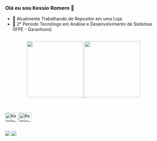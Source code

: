 ### Olá eu sou Kessio Romero 👋

- 🔭 Atualmente Trabalhando de Repositor em uma Loja.
- 🌱 2° Periodo Tecnólogo em Análise e Desenvolvimento de Sistemas (IFPE - Garanhuns)

##

<div align="center">
  <a href="https://github.com/llkessioll">
  <img height="180em" src="https://github-readme-stats.vercel.app/api?username=llkessioll&show_icons=true&theme=dracula&include_all_commits=true&count_private=true"/>
  <img height="180em" src="https://github-readme-stats.vercel.app/api/top-langs/?username=llkessioll&layout=compact&langs_count=7&theme=dracula"/>
</div>
  
  ##
  
<div style="display: inline_block"><br>
  <img align="center" alt="Kessio-Java" height="30" width="40" src="https://cdn.jsdelivr.net/gh/devicons/devicon/icons/java/java-original.svg" />
  
  <img align="center" alt="Kessio-Postgresql" height="30" width="40" src="https://cdn.jsdelivr.net/gh/devicons/devicon/icons/postgresql/postgresql-original-wordmark.svg" />        
</div>
  
  ##
  
  <div>
    	<a href="https://br.linkedin.com/in/kessio-romero-7757a9193" target="_blank"><img src="https://img.shields.io/badge/-LinkedIn-%230077B5?style=for-the-badge&logo=linkedin&logoColor=white" target="_blank"></a> 
    <a href="https://www.instagram.com/kessioromero/" target="_blank"><img src="https://img.shields.io/badge/Instagram-E4405F?style=for-the-badge&logo=instagram&logoColor=white" target="_blank"></a> 
    
  </div>
